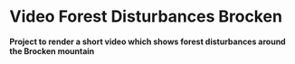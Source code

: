 # Video Forest Disturbances Brocken

**Project to render a short video which shows forest disturbances around the Brocken mountain**

